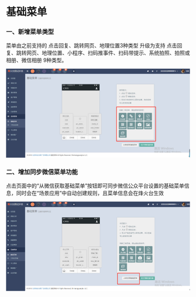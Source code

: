 # 基础菜单

### 一、新增菜单类型

菜单由之前支持的 点击回复、跳转网页、地理位置3种类型  升级为支持 点击回复、跳转网页、地理位置、小程序、扫码推事件、扫码带提示、系统拍照、拍照或相册、微信相册 9种类型。

![](/assets/1533114381%281%29.jpg)

### 二、增加同步微信菜单功能

点击页面中的“从微信获取基础菜单”按钮即可同步微信公众平台设置的基础菜单信息，同时会在“场景应用”中自动创建规则，且菜单信息会在烽火台生效

![](/assets/1533114428%281%29.jpg)





